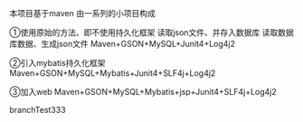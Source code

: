 本项目基于maven
由一系列的小项目构成

①使用原始的方法、即不使用持久化框架
读取json文件、并存入数据库
读取数据库数据、生成json文件
Maven+GSON+MySQL+Junit4+Log4j2

②引入mybatis持久化框架
Maven+GSON+MySQL+Mybatis+Junit4+SLF4j+Log4j2

③加入web
Maven+GSON+MySQL+Mybatis+jsp+Junit4+SLF4j+Log4j2

branchTest333
